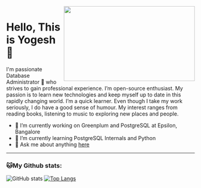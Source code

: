 <img align="right" src="https://raw.githubusercontent.com/pgyogesh/portfolio/master/src/assets/images/developerActivity.svg" width="350" height="200" />

# Hello, This is Yogesh 👋

I'm passionate Database Administrator 🚀 who strives to gain professional experience. I’m open-source enthusiast. My passion is to learn new technologies and keep myself up to date in this rapidly changing world. I’m a quick learner. Even though I take my work seriously, I do have a good sense of humour. My interest ranges from reading books, listening to music to exploring new places and people.




- 🔭 I’m currently working on Greenplum and PostgreSQL at Epsilon, Bangalore
- 🌱 I’m currently learning PostgreSQL Internals and Python
- 💬 Ask me about anything [here](https://github.com/pgyogesh/pgyogesh/issues/new)


---
### 🐱My Github stats:
![GitHub stats](https://github-readme-stats.vercel.app/api?username=pgyogesh&show_icons=true&title_color=ffc857&icon_color=8ac926&text_color=daf7dc&bg_color=151515&hide=["stars"])
[![Top Langs](https://github-readme-stats.vercel.app/api/top-langs/?username=pgyogesh&layout=compact&text_color=daf7dc&bg_color=151515)](https://github.com/anuraghazra/github-readme-stats)
